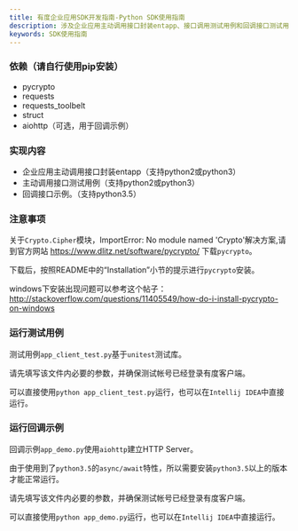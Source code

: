 ```yaml
---
title: 有度企业应用SDK开发指南-Python SDK使用指南
description: 涉及企业应用主动调用接口封装entapp、接口调用测试用例和回调接口测试用例。
keywords: SDK使用指南
---
```


### 依赖（请自行使用pip安装）

- pycrypto
- requests
- requests_toolbelt
- struct
- aiohttp（可选，用于回调示例）

### 实现内容

- 企业应用主动调用接口封装entapp（支持python2或python3）
- 主动调用接口测试用例（支持python2或python3）
- 回调接口示例。（支持python3.5）

### 注意事项

关于`Crypto.Cipher`模块，ImportError: No module named 'Crypto'解决方案,请到官方网站 https://www.dlitz.net/software/pycrypto/ 下载`pycrypto`。

下载后，按照README中的“Installation”小节的提示进行`pycrypto`安装。

windows下安装出现问题可以参考这个帖子：
http://stackoverflow.com/questions/11405549/how-do-i-install-pycrypto-on-windows

### 运行测试用例

测试用例`app_client_test.py`基于`unitest`测试库。

请先填写该文件内必要的参数，并确保测试帐号已经登录有度客户端。

可以直接使用`python app_client_test.py`运行，也可以在`Intellij IDEA`中直接运行。

### 运行回调示例

回调示例`app_demo.py`使用`aiohttp`建立HTTP Server。

由于使用到了`python3.5`的`async/await`特性，所以需要安装`python3.5`以上的版本才能正常运行。

请先填写该文件内必要的参数，并确保测试帐号已经登录有度客户端。

可以直接使用`python app_demo.py`运行，也可以在`Intellij IDEA`中直接运行。